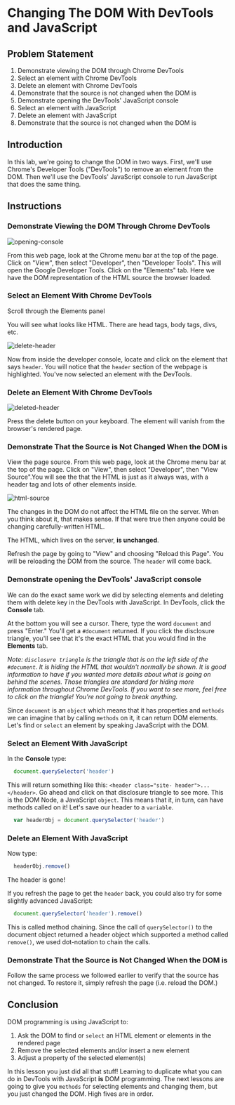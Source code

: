 # Changing The DOM With DevTools and JavaScript

## Problem Statement

1. Demonstrate viewing the DOM through Chrome DevTools
2. Select an element with Chrome DevTools
3. Delete an element with Chrome DevTools
4. Demonstrate that the source is not changed when the DOM is
5. Demonstrate opening the DevTools' JavaScript console
5. Select an element with JavaScript
6. Delete an element with JavaScript
7. Demonstrate that the source is not changed when the DOM is

## Introduction
In this lab, we're going to change the DOM in two ways. First, we'll use
Chrome's Developer Tools ("DevTools") to remove an element from the DOM. Then
we'll use the DevTools' JavaScript console to run JavaScript that does the same
thing.


## Instructions
### Demonstrate Viewing the DOM Through Chrome DevTools

![opening-console](https://s3.amazonaws.com/learn-verified/opening-console.gif)

From this web page, look at the Chrome menu bar at the top of the page. Click
on "View", then select "Developer", then "Developer Tools". This will open the
Google Developer Tools. Click on the "Elements" tab. Here we have the DOM
representation of the HTML source the browser loaded.

### Select an Element With Chrome DevTools

Scroll through the Elements panel

You will see what looks like HTML.  There are head tags, body tags, divs, etc.

![delete-header](http://web-dev-readme-photos.s3.amazonaws.com/js/header-click.png)

Now from inside the developer console, locate and click on the element that says `header`. You will notice that the `header` section of the webpage is highlighted. You've now selected an element with the DevTools.

### Delete an Element With Chrome DevTools

![deleted-header](http://web-dev-readme-photos.s3.amazonaws.com/js/deleted-header.png)

Press the delete button on your keyboard. The element will vanish from the
browser's rendered page.

### Demonstrate That the Source is Not Changed When the DOM is

View the page source. From this web page, look at the Chrome menu bar at the top
of the page. Click on "View", then select "Developer", then "View Source".You
will see the that the HTML is just as it always was, with a header tag and lots
of other elements inside.

![html-source](https://s3.amazonaws.com/learn-verified/html-javascript-lesson.png)

The changes in the DOM do not affect the HTML file on the server. When you think
about it, that makes sense. If that were true then anyone could be changing
carefully-written HTML.

The HTML, which lives on the server, **is unchanged**.

Refresh the page by going to "View" and choosing "Reload this Page". You will be
reloading the DOM from the source. The `header` will come back.

### Demonstrate opening the DevTools' JavaScript console

We can do the exact same work we did by selecting elements and deleting them
with delete key in the DevTools with JavaScript. In DevTools, click the
**Console** tab.

At the bottom you will see a cursor. There, type the word `document` and press
"Enter." You'll get a `#document` returned. If you click the disclosure
triangle, you'll see that it's the exact HTML that you would find in the
**Elements** tab. 

_Note: `disclosure triangle` is the triangle that is on the left side of the `#document`. It is hiding the HTML that wouldn't normally be shown. It is good information to have if you wanted more details about what is going on behind the scenes. Those triangles are standard for hiding more information throughout Chrome DevTools. If you want to see more, feel free to click on the triangle! You're not going to break anything._

Since `document` is an `object` which means that it has
properties and `methods` we can imagine that by calling `methods` on it, it
can return DOM elements. Let's find or `select` an element by speaking
JavaScript with the DOM.

### Select an Element With JavaScript

In the **Console** type:

```javascript
  document.querySelector('header')
```

This will return something like this: `<header class="site-
header">...</header>`. Go ahead and click on that disclosure triangle to see
more. This is the DOM Node, a JavaScript `object`. This means that it, in turn,
can have methods called on it! Let's save our header to a `variable`.

```javascript
  var headerObj = document.querySelector('header')
```

### Delete an Element With JavaScript

Now type:

```javascript
  headerObj.remove()
```

The header is gone! 

If you refresh the page to get the `header` back, you could also try for some
slightly advanced JavaScript:

```javascript
  document.querySelector('header').remove()
```

This is called method chaining. Since the call of `querySelector()` to the
document object returned a header object which supported a method called
`remove()`, we used dot-notation to chain the calls.

### Demonstrate That the Source is Not Changed When the DOM is

Follow the same process we followed earlier to verify that the source has not
changed. To restore it, simply refresh the page (i.e. reload the DOM.)

## Conclusion

DOM programming is using JavaScript to:

1. Ask the DOM to find or `select` an HTML element or elements in the rendered page
2. Remove the selected elements and/or insert a new element
3. Adjust a property of the selected element(s)

In this lesson you just did all that stuff! Learning to duplicate what you can
do in DevTools with JavaScript **is** DOM programming. The next lessons are
going to give you `methods` for selecting elements and changing them, but you
just changed the DOM. High fives are in order.
